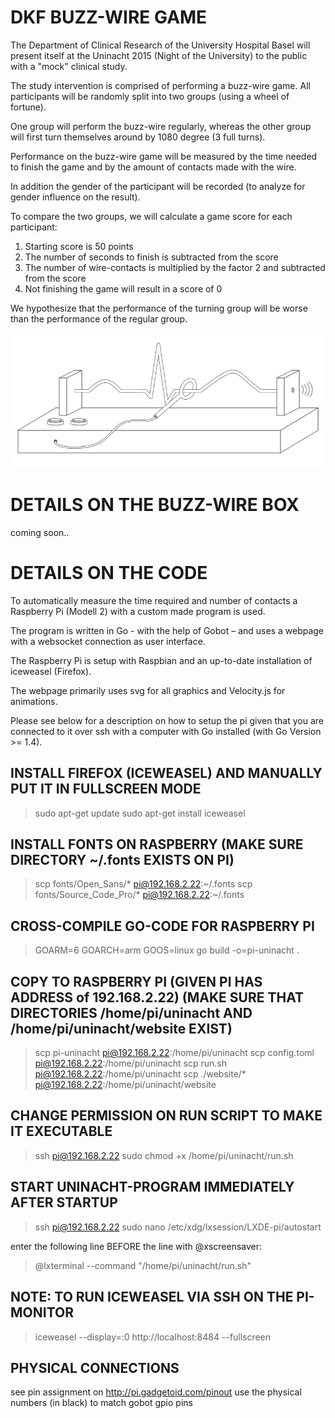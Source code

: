 # DKF BUZZ-WIRE GAME
The Department of Clinical Research of the University Hospital Basel will present
itself at the Uninacht 2015 (Night of the University) to the public with a "mock"
clinical study.

The study intervention is comprised of performing a buzz-wire game. All participants
will be randomly split into two groups (using a wheel of fortune).

One group will perform the buzz-wire regularly, whereas the other group will
first turn themselves around by 1080 degree (3 full turns).

Performance on the buzz-wire game will be measured by the time needed to finish
the game and by the amount of contacts made with the wire.

In addition the gender of the participant will be recorded (to analyze for gender
influence on the result).

To compare the two groups, we will calculate a game score for each participant:
1. Starting score is 50 points
2. The number of seconds to finish is subtracted from the score
3. The number of wire-contacts is multiplied by the factor 2 and subtracted from the score
4. Not finishing the game will result in a score of 0

We hypothesize that the performance of the turning group will be worse than the
performance of the regular group.

<img src="documents/buzz-wire-drawing.jpg">

# DETAILS ON THE BUZZ-WIRE BOX
coming soon..

# DETAILS ON THE CODE
To automatically measure the time required and number of contacts a Raspberry Pi
(Modell 2) with a custom made program is used.

The program is written in Go - with the help of Gobot – and uses a webpage with
a websocket connection as user interface.

The Raspberry Pi is setup with Raspbian and an up-to-date installation of iceweasel
(Firefox).

The webpage primarily uses svg for all graphics and Velocity.js for animations.

Please see below for a description on how to setup the pi given that you are
connected to it over ssh with a computer with Go installed (with Go Version >= 1.4).

## INSTALL FIREFOX (ICEWEASEL) AND MANUALLY PUT IT IN FULLSCREEN MODE
> sudo apt-get update
> sudo apt-get install iceweasel

## INSTALL FONTS ON RASPBERRY (MAKE SURE DIRECTORY ~/.fonts EXISTS ON PI)
> scp fonts/Open_Sans/* pi@192.168.2.22:~/.fonts
> scp fonts/Source_Code_Pro/* pi@192.168.2.22:~/.fonts

## CROSS-COMPILE GO-CODE FOR RASPBERRY PI
> GOARM=6 GOARCH=arm GOOS=linux go build -o=pi-uninacht .

## COPY TO RASPBERRY PI (GIVEN PI HAS ADDRESS of 192.168.2.22) (MAKE SURE THAT DIRECTORIES /home/pi/uninacht AND /home/pi/uninacht/website EXIST)
> scp pi-uninacht pi@192.168.2.22:/home/pi/uninacht
> scp config.toml pi@192.168.2.22:/home/pi/uninacht
> scp run.sh pi@192.168.2.22:/home/pi/uninacht
> scp ./website/* pi@192.168.2.22:/home/pi/uninacht/website

## CHANGE PERMISSION ON RUN SCRIPT TO MAKE IT EXECUTABLE
> ssh pi@192.168.2.22
> sudo chmod +x /home/pi/uninacht/run.sh

## START UNINACHT-PROGRAM IMMEDIATELY AFTER STARTUP
> ssh pi@192.168.2.22
> sudo nano /etc/xdg/lxsession/LXDE-pi/autostart

enter the following line BEFORE the line with @xscreensaver:
> @lxterminal --command "/home/pi/uninacht/run.sh"


## NOTE: TO RUN ICEWEASEL VIA SSH ON THE PI-MONITOR
> iceweasel --display=:0 http://localhost:8484 --fullscreen

## PHYSICAL CONNECTIONS
see pin assignment on http://pi.gadgetoid.com/pinout
use the physical numbers (in black) to match gobot gpio pins
